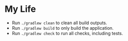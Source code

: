 # My Life 

* Run `./gradlew clean` to clean all build outputs.
* Run `./gradlew build` to only build the application.
* Run `./gradlew check` to run all checks, including tests.
